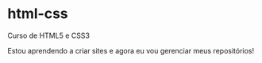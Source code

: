 # html-css
 Curso de HTML5 e CSS3

Estou aprendendo a criar sites e agora eu vou gerenciar meus repositórios!